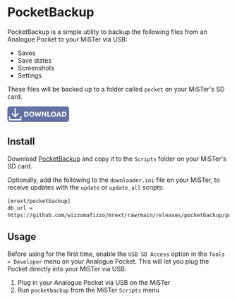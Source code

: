 # PocketBackup

PocketBackup is a simple utility to backup the following files from an Analogue Pocket to your MiSTer via USB:

- Saves
- Save states
- Screenshots
- Settings

These files will be backed up to a folder called `pocket` on your MiSTer's SD card.

<a href="https://github.com/wizzomafizzo/mrext/releases/latest/download/pocketbackup.sh"><img src="images/download.svg" alt="Download PocketBackup" title="Download PocketBackup" width="140"></a>

## Install

Download [PocketBackup](https://github.com/wizzomafizzo/mrext/releases/latest/download/pocketbackup.sh) and copy it to the `Scripts` folder on your MiSTer's SD card.

Optionally, add the following to the `downloader.ini` file on your MiSTer, to receive updates with the `update` or `update_all` scripts:
```
[mrext/pocketbackup]
db_url = https://github.com/wizzomafizzo/mrext/raw/main/releases/pocketbackup/pocketbackup.json
```

## Usage

Before using for the first time, enable the `USB SD Access` option in the `Tools > Developer` menu on your Analogue Pocket. This will let you plug the Pocket directly into your MiSTer via USB.

1. Plug in your Analogue Pocket via USB on the MiSTer
2. Run `pocketbackup` from the MiSTer `Scripts` menu
